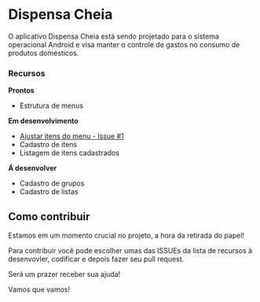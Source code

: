 # Dispensa Cheia

O aplicativo Dispensa Cheia está sendo projetado para o sistema operacional Android e visa manter o controle de gastos no consumo de produtos domésticos.


### Recursos

**Prontos**
* Estrutura de menus

**Em desenvolvimento**
* [Ajustar itens do menu - Issue #1](https://github.com/devnetgomez/dispensacheia/issues/1)
* Cadastro de itens
* Listagem de itens cadastrados

**Á desenvolver**
* Cadastro de grupos
* Cadastro de listas


## Como contribuir

Estamos em um momento crucial no projeto, a hora da retirada do papel!

Para contribuir você pode escolher umas das ISSUEs da lista de recursos à desenvovler, codificar e depois fazer seu pull request.

Será um prazer receber sua ajuda!

Vamos que vamos!


